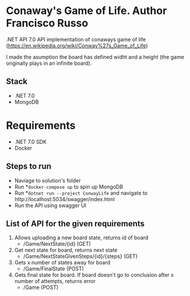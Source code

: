 ﻿# Conaway's Game of Life. Author Francisco Russo

.NET API 7.0 API implementation of conaways game of life (https://en.wikipedia.org/wiki/Conway%27s_Game_of_Life)

I made the asumption the board has defined widht and a height (the game originally plays in an infinite board).

## Stack
* .NET 7.0
* MongoDB

# Requirements

* .NET 7.0 SDK
* Docker

## Steps to run

* Naviage to solution's folder
* Run *`docker-compose up` to spin up MongoDB
* Run *`dotnet run --project ConwayLife` and navigate to http://localhost:5034/swagger/index.html
* Run the API using swagger UI

## List of API for the given requirements

1. Allows uploading a new board state, returns id of board
    * /Game/NextState/{id} (GET)
2. Get next state for board, returns next state
    * /Game/NextStateGivenSteps/{id}/{steps} (GET)
3. Gets x number of states away for board
    * /Game/FinalState (POST)
4. Gets final state for board. If board doesn't go to conclusion after x number of attempts, returns error
    * /Game (POST)